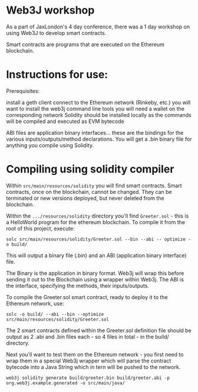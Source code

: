 # Web3J workshop

As a part of JaxLondon's 4 day conference, there was a 1 day workshop on using Web3J to develop smart contracts.

Smart contracts are programs that are executed on the Ethereum blockchain.

# Instructions for use:

Prerequisites:
 
 install a geth client
 connect to the Ethereum network (Rinkeby, etc.)
 you will want to install the web3j command line tools
 you will need a wallet on the corresponding network
 Solidity should be installed locally as the commands will be compiled and executed as EVM bytecode
 
 
ABI files are application binary interfaces... these are the bindings for the various inputs/outputs/method declarations.
You will get a .bin binary file for anything you compile using Solidity.
 
# Compiling using solidity compiler
 
Within `src/main/resources/solidity` you will find smart contracts.
Smart contracts, once on the blockchain, cannot be changed. They can be terminated or new versions deployed, but never deleted from the blockchain.

Within the `.../resources/solidity` directory you'll find `Greeter.sol` - this is a HelloWorld program for the ethereum blockchain. To compile it from the root of this project, execute:

```solc src/main/resources/solidity/Greeter.sol --bin --abi -- optimize -o build/```

 
This will output a binary file (.bin) and an ABI (application binary interface) file.
  
The Binary is the application in binary format. Web3j will wrap this before sending it out to the Blockchain using a wrapper within Web3j.
The ABI is the interface, specifying the methods, their inputs/outputs.
 
To compile the Greeter.sol smart contract, ready to deploy it to the Ethereum network, use:

```solc -o build/ --abi --bin --optimize src/main/resources/solidity/Greeter.sol```

The 2 smart contracts defined within the Greeter.sol definition file should be output as 2 .abi and .bin files each - so 4 files in total - in the build/ directory.

Next you'll want to test them on the Ethereum network - you first need to wrap them in a special Web3j wrapper which will parse the contract bytecode into a Java String which in tern will be pushed to the network.

```web3j solidity generate build/greeter.bin build/greeter.abi -p org.web3j.example.generated -o src/main/java/```


